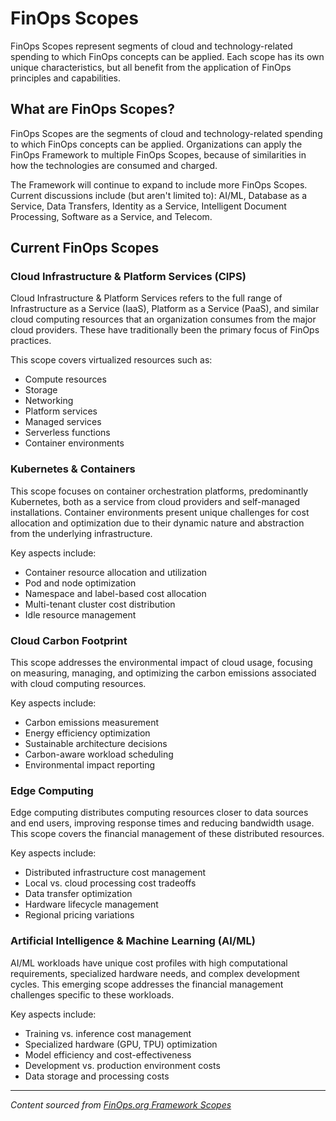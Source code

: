# FinOps Scopes

FinOps Scopes represent segments of cloud and technology-related spending to which FinOps concepts can be applied. Each scope has its own unique characteristics, but all benefit from the application of FinOps principles and capabilities.

## What are FinOps Scopes?

FinOps Scopes are the segments of cloud and technology-related spending to which FinOps concepts can be applied. Organizations can apply the FinOps Framework to multiple FinOps Scopes, because of similarities in how the technologies are consumed and charged.

The Framework will continue to expand to include more FinOps Scopes. Current discussions include (but aren't limited to): AI/ML, Database as a Service, Data Transfers, Identity as a Service, Intelligent Document Processing, Software as a Service, and Telecom.

## Current FinOps Scopes

### Cloud Infrastructure & Platform Services (CIPS)

Cloud Infrastructure & Platform Services refers to the full range of Infrastructure as a Service (IaaS), Platform as a Service (PaaS), and similar cloud computing resources that an organization consumes from the major cloud providers. These have traditionally been the primary focus of FinOps practices.

This scope covers virtualized resources such as:
- Compute resources
- Storage
- Networking
- Platform services 
- Managed services
- Serverless functions
- Container environments

### Kubernetes & Containers

This scope focuses on container orchestration platforms, predominantly Kubernetes, both as a service from cloud providers and self-managed installations. Container environments present unique challenges for cost allocation and optimization due to their dynamic nature and abstraction from the underlying infrastructure.

Key aspects include:
- Container resource allocation and utilization
- Pod and node optimization
- Namespace and label-based cost allocation
- Multi-tenant cluster cost distribution
- Idle resource management

### Cloud Carbon Footprint

This scope addresses the environmental impact of cloud usage, focusing on measuring, managing, and optimizing the carbon emissions associated with cloud computing resources.

Key aspects include:
- Carbon emissions measurement
- Energy efficiency optimization
- Sustainable architecture decisions
- Carbon-aware workload scheduling
- Environmental impact reporting

### Edge Computing

Edge computing distributes computing resources closer to data sources and end users, improving response times and reducing bandwidth usage. This scope covers the financial management of these distributed resources.

Key aspects include:
- Distributed infrastructure cost management
- Local vs. cloud processing cost tradeoffs
- Data transfer optimization
- Hardware lifecycle management
- Regional pricing variations

### Artificial Intelligence & Machine Learning (AI/ML)

AI/ML workloads have unique cost profiles with high computational requirements, specialized hardware needs, and complex development cycles. This emerging scope addresses the financial management challenges specific to these workloads.

Key aspects include:
- Training vs. inference cost management
- Specialized hardware (GPU, TPU) optimization
- Model efficiency and cost-effectiveness
- Development vs. production environment costs
- Data storage and processing costs

---

_Content sourced from [FinOps.org Framework Scopes](https://www.finops.org/framework/scopes/)_
